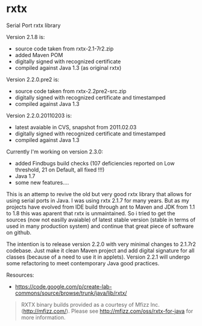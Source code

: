 rxtx
====

Serial Port rxtx library

Version 2.1.8 is:
 - source code taken from rxtx-2.1-7r2.zip
 - added Maven POM
 - digitally signed with recognized certificate
 - compiled against Java 1.3 (as original rxtx)

 Version 2.2.0.pre2 is:
 - source code taken from rxtx-2.2pre2-src.zip
 - digitally signed with recognized certificate and timestamped
 - compiled against Java 1.3

 Version 2.2.0.20110203 is:
 - latest avaiable in CVS, snapshot from 2011.02.03
 - digitally signed with recognized certificate and timestamped
 - compiled against Java 1.3
 
Currently I'm working on version 2.3.0:
 - added Findbugs build checks (107 deficiencies reported on Low threshold, 21 on Default, all fixed !!!)
 - Java 1.7
 - some new features....

 
This is an attemp to revive the old but very good rxtx library that allows for using serial ports in Java. I was using rxtx 2.1.7 for many years. But as my projects have evolved from IDE build through ant to Maven and JDK from 1.1 to 1.8 this was aparent that rxtx is unmaintained. So i tried to get the sources (now not easilly avaiable) of latest stable version (stable in terms of used in many production system) and continue that great piece of software on github.

The intention is to release version 2.2.0 with very minimal changes to 2.1.7r2 codebase. Just make it clean Maven project and add digital signature for all classes (because of a need to use it in applets). Version 2.2.1 will undergo some refactoring to meet contemporary Java good practices.

Resources:
 * https://code.google.com/p/create-lab-commons/source/browse/trunk/java/lib/rxtx/
 
> RXTX binary builds provided as a courtesy of Mfizz Inc. (http://mfizz.com/).
> Please see http://mfizz.com/oss/rxtx-for-java for more information.
